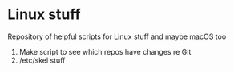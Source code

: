# Linux stuff
Repository of helpful scripts for Linux stuff and maybe macOS too

1. Make script to see which repos have changes re Git
2. /etc/skel stuff
